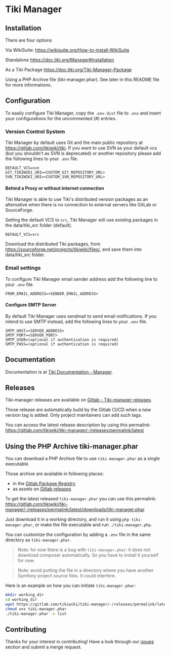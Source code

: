 # Tiki Manager

## Installation

There are four options

Via WikiSuite:
https://wikisuite.org/How-to-install-WikiSuite

Standalone
https://doc.tiki.org/Manager#Installation

As a Tiki Package
https://doc.tiki.org/Tiki-Manager-Package

Using a PHP Archive file (tiki-manager.phar).
See later in this README file for more informations.

## Configuration

To easily configure Tiki Manager, copy the `.env.dist` file to `.env` and insert your configurations for the uncommented (#) entries.

### Version Control System
Tiki Manager by default uses Git and the main public repository at https://gitlab.com/tikiwiki/tiki. If you want to use SVN as your default vcs (but you shouldn't as SVN is deprecated) or another repository please add the following lines to your `.env` file.
```
DEFAULT_VCS=svn
GIT_TIKIWIKI_URI=<CUSTOM_GIT_REPOSITORY_URL>
SVN_TIKIWIKI_URI=<CUSTOM_SVN_REPOSITORY_URL>
```

#### Behind a Proxy or without internet connection

Tiki Manager is able to use Tiki's distributed version packages as an alternative when there is no connection to external servers like GitLab or SourceForge.

Setting the default VCS to `src`, Tiki Manager will use existing packages in the data/tiki_src folder (default).
```
DEFAULT_VCS=src
```

Download the distributed Tiki packages, from https://sourceforge.net/projects/tikiwiki/files/, and save them into data/tiki_src folder.

### Email settings
To configure Tiki Manager email sender address add the following line to your `.env` file.
```
FROM_EMAIL_ADDRESS=<SENDER_EMAIL_ADDRESS>
```

#### Configure SMTP Server
By default Tiki Manager uses sendmail to send email notifications. If you intend to use SMTP instead, add the following lines to your `.env` file.
```
SMTP_HOST=<SERVER_ADDRESS>
SMTP_PORT=<SERVER_PORT>
SMTP_USER=(optional if authentication is required)
SMTP_PASS=(optional if authentication is required)
```

## Documentation

Documentation is at [Tiki Documentation - Manager](https://doc.tiki.org/Manager).

## Releases

Tiki-manager releases are available on [Gitlab - Tiki-manager releases](https://gitlab.com/tikiwiki/tiki-manager/-/releases).

Those release are automatically build by the Gitlab CI/CD when a new version tag is added.
Only project maintainers can add such tags.

You can access the latest release description by using this permalink:
https://gitlab.com/tikiwiki/tiki-manager/-/releases/permalink/latest

## Using the PHP Archive tiki-manager.phar

You can download a PHP Archive file to use `tiki-manager.phar` as a single executable.

Those archive are available in following places:

* in the [Gitlab Package Registry](https://gitlab.com/tikiwiki/tiki-manager/-/packages)
* as assets on [Gitlab releases](https://gitlab.com/tikiwiki/tiki-manager/-/releases)

To get the latest released `tiki-manager.phar` you can use this permalink:
https://gitlab.com/tikiwiki/tiki-manager/-/releases/permalink/latest/downloads/tiki-manager.phar

Just download it in a working directory, and run it using `php tiki-manager.phar`, or make the file executable and run `./tiki-manager.php`.

You can customize the configuration by adding a `.env` file in the same directory as `tiki-manager.phar`.

> Note: for now there is a bug with `tiki-manager.phar`: it does not download composer automatically. So you have to install it yourself for now.

> Note: avoid putting the file in a directory where you have another Symfony project source files. It could interfere.

Here is an example on how you can initiate `tiki-manager.phar`:

```bash
mkdir working_dir
cd working_dir
wget https://gitlab.com/tikiwiki/tiki-manager/-/releases/permalink/latest/downloads/tiki-manager.phar
chmod u+x tiki-manager.phar
./tiki-manager.phar -n list
```

## Contributing

Thanks for your interest in contributing! Have a look through our [issues](https://gitlab.com/tikiwiki/tiki-manager/issues) section and submit a merge request.
